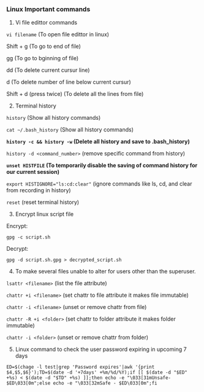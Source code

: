 ### Linux Important commands

1. Vi file edittor commands

`vi filename` (To open file edittor in linux)

Shift + g (To go to end of file)

gg (To go to bginning of file)

dd (To delete current cursur line)

d<number> (To delete number of line below current cursur)

Shift + d (press twice) (To delete all the lines from file)


2.  Terminal history

`history` (Show all history commands)

`cat ~/.bash_history` (Show all history commands)

**`history -c && history -w` (Delete all history and save to .bash_history)**

`history -d <command_number>` (remove specific command from history)

**`unset HISTFILE` (To temporarily disable the saving of command history for our current session)**

`export HISTIGNORE="ls:cd:clear"` (ignore commands like ls, cd, and clear from recording in history)

`reset` (reset terminal history)

3. Encrypt linux script file

Encrypt:

  `gpg -c script.sh`

Decrypt:

  `gpg -d script.sh.gpg > decrypted_script.sh`


4. To make several files unable to alter for users other than the superuser.

`lsattr <filename>` (list the file attribute)

`chattr +i <filename>` (set chattr to file attribute it makes file immutable)

`chattr -i <filename>`  (unset or remove chattr from file)

`chattr -R +i <folder>` (set chattr to folder attribute it makes folder immutable)

`chattr -i <folder>`  (unset or remove chattr from folder)


5. Linux command to check the user password expiring in upcoming 7 days
   
`ED=$(chage -l test|grep 'Password expires'|awk '{print $4,$5,$6}');TD=$(date -d '+7days' +%m/%d/%Y);if [[ $(date -d "$ED" +%s) < $(date -d "$TD" +%s) ]];then echo -e "\033[31mUnsafe- $ED\033[0m";else echo -e "\033[32mSafe - $ED\033[0m";fi`
